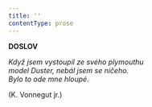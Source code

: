 ```yaml
---
title: ''
contentType: prose
---
```


<section>

**DOSLOV**

_Když jsem vystoupil ze svého plymouthu  
model Duster, nebál jsem se ničeho.  
Bylo to ode mne hloupé._

(K. Vonnegut jr.)

</section>
